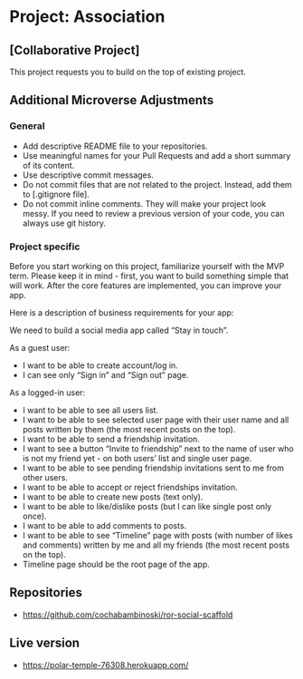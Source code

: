 # Project: Association


## [Collaborative Project]

This project requests you to build on the top of existing project.


## Additional Microverse Adjustments

### General

- Add descriptive README file to your repositories.
- Use meaningful names for your Pull Requests and add a short summary of its content.
- Use descriptive commit messages.
- Do not commit files that are not related to the project. Instead, add them to [.gitignore file].
- Do not commit inline comments. They will make your project look messy. If you need to review a previous version of your code, you can always use git history.

### Project specific

Before you start working on this project, familiarize yourself with the MVP term. Please keep it in mind - first, you want to build something simple that will work. After the core features are implemented, you can improve your app.

Here is a description of business requirements for your app:

We need to build a social media app called “Stay in touch”.

As a guest user:

- I want to be able to create account/log in.
- I can see only “Sign in” and “Sign out” page.

As a logged-in user:

- I want to be able to see all users list.
- I want to be able to see selected user page with their user name and all posts written by them (the most recent posts on the top).
- I want to be able to send a friendship invitation.
- I want to see a button “Invite to friendship” next to the name of user who is not my friend yet - on both users’ list and single user page.
- I want to be able to see pending friendship invitations sent to me from other users.
- I want to be able to accept or reject friendships invitation.
- I want to be able to create new posts (text only).
- I want to be able to like/dislike posts (but I can like single post only once).
- I want to be able to add comments to posts.
- I want to be able to see “Timeline” page with posts (with number of likes and comments) written by me and all my friends (the most recent posts on the top).
- Timeline page should be the root page of the app.

## Repositories

- https://github.com/cochabambinoski/ror-social-scaffold

## Live version

- https://polar-temple-76308.herokuapp.com/
